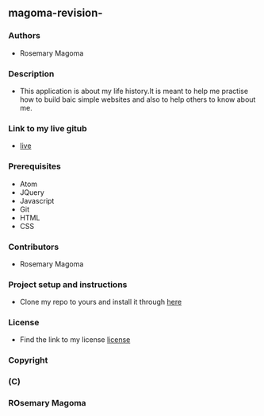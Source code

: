 ## magoma-revision-

### Authors
* Rosemary Magoma

### Description
* This application is about my life history.It is meant to help me practise how to build baic simple websites and also to help others to know about me.

### Link to my live gitub
* [live](https://rosemarymagoma.github.io/magoma-revision-/)

### Prerequisites
* Atom
* JQuery
* Javascript
* Git
* HTML
* CSS

### Contributors
* Rosemary Magoma

### Project setup and instructions
* Clone my repo to yours and install it through [here](https://github.com/Rosemarymagoma/magoma-revision-)

### License
* Find the link to my license [license](https://choosealicense.com/licenses/mit/)

### Copyright
### (C)
### ROsemary Magoma
